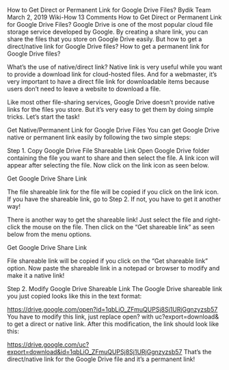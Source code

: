 How to Get Direct or Permanent Link for Google Drive Files?
 Bydik Team  March 2, 2019  Wiki-How  13 Comments
How to Get Direct or Permanent Link for Google Drive Files?
Google Drive is one of the most popular cloud file storage service developed by Google. By creating a share link, you can share the files that you store on Google Drive easily. But how to get a direct/native link for Google Drive files? How to get a permanent link for Google Drive files?

What’s the use of native/direct link? Native link is very useful while you want to provide a download link for cloud-hosted files. And for a webmaster, it’s very important to have a direct file link for downloadable items because users don’t need to leave a website to download a file.


Like most other file-sharing services, Google Drive doesn’t provide native links for the files you store. But it’s very easy to get them by doing simple tricks. Let’s start the task!

Get Native/Permanent Link for Google Drive Files
You can get Google Drive native or permanent link easily by following the two simple steps:

Step 1. Copy Google Drive File Shareable Link
Open Google Drive folder containing the file you want to share and then select the file. A link icon will appear after selecting the file. Now click on the link icon as seen below.

Get Google Drive Share Link

The file shareable link for the file will be copied if you click on the link icon. If you have the shareable link, go to Step 2. If not, you have to get it another way!


There is another way to get the shareable link! Just select the file and right-click the mouse on the file. Then click on the “Get shareable link” as seen below from the menu options.

Get Google Drive Share Link

File shareable link will be copied if you click on the “Get shareable link” option. Now paste the shareable link in a notepad or browser to modify and make it a native link!

Step 2. Modify Google Drive Shareable Link
The Google Drive shareable link you just copied looks like this in the text format:

https://drive.google.com/open?id=1qbLiO_ZFmuQUPSj8Sj1URjGgnzyzsb57
You have to modify this link, just replace open? with uc?export=download& to get a direct or native link. After this modification, the link should look like this:

https://drive.google.com/uc?export=download&id=1qbLiO_ZFmuQUPSj8Sj1URjGgnzyzsb57
That’s the direct/native link for the Google Drive file and it’s a permanent link!